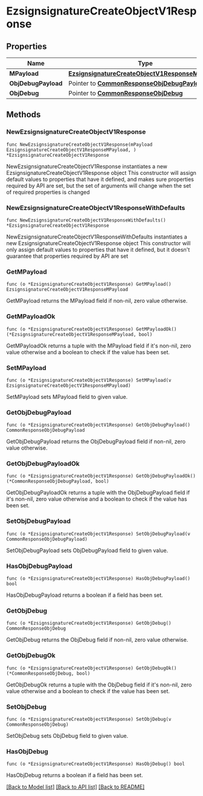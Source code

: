 # EzsignsignatureCreateObjectV1Response

## Properties

Name | Type | Description | Notes
------------ | ------------- | ------------- | -------------
**MPayload** | [**EzsignsignatureCreateObjectV1ResponseMPayload**](ezsignsignature-createObject-v1-Response-mPayload.md) |  | 
**ObjDebugPayload** | Pointer to [**CommonResponseObjDebugPayload**](Common-Response-objDebugPayload.md) |  | [optional] 
**ObjDebug** | Pointer to [**CommonResponseObjDebug**](Common-Response-objDebug.md) |  | [optional] 

## Methods

### NewEzsignsignatureCreateObjectV1Response

`func NewEzsignsignatureCreateObjectV1Response(mPayload EzsignsignatureCreateObjectV1ResponseMPayload, ) *EzsignsignatureCreateObjectV1Response`

NewEzsignsignatureCreateObjectV1Response instantiates a new EzsignsignatureCreateObjectV1Response object
This constructor will assign default values to properties that have it defined,
and makes sure properties required by API are set, but the set of arguments
will change when the set of required properties is changed

### NewEzsignsignatureCreateObjectV1ResponseWithDefaults

`func NewEzsignsignatureCreateObjectV1ResponseWithDefaults() *EzsignsignatureCreateObjectV1Response`

NewEzsignsignatureCreateObjectV1ResponseWithDefaults instantiates a new EzsignsignatureCreateObjectV1Response object
This constructor will only assign default values to properties that have it defined,
but it doesn't guarantee that properties required by API are set

### GetMPayload

`func (o *EzsignsignatureCreateObjectV1Response) GetMPayload() EzsignsignatureCreateObjectV1ResponseMPayload`

GetMPayload returns the MPayload field if non-nil, zero value otherwise.

### GetMPayloadOk

`func (o *EzsignsignatureCreateObjectV1Response) GetMPayloadOk() (*EzsignsignatureCreateObjectV1ResponseMPayload, bool)`

GetMPayloadOk returns a tuple with the MPayload field if it's non-nil, zero value otherwise
and a boolean to check if the value has been set.

### SetMPayload

`func (o *EzsignsignatureCreateObjectV1Response) SetMPayload(v EzsignsignatureCreateObjectV1ResponseMPayload)`

SetMPayload sets MPayload field to given value.


### GetObjDebugPayload

`func (o *EzsignsignatureCreateObjectV1Response) GetObjDebugPayload() CommonResponseObjDebugPayload`

GetObjDebugPayload returns the ObjDebugPayload field if non-nil, zero value otherwise.

### GetObjDebugPayloadOk

`func (o *EzsignsignatureCreateObjectV1Response) GetObjDebugPayloadOk() (*CommonResponseObjDebugPayload, bool)`

GetObjDebugPayloadOk returns a tuple with the ObjDebugPayload field if it's non-nil, zero value otherwise
and a boolean to check if the value has been set.

### SetObjDebugPayload

`func (o *EzsignsignatureCreateObjectV1Response) SetObjDebugPayload(v CommonResponseObjDebugPayload)`

SetObjDebugPayload sets ObjDebugPayload field to given value.

### HasObjDebugPayload

`func (o *EzsignsignatureCreateObjectV1Response) HasObjDebugPayload() bool`

HasObjDebugPayload returns a boolean if a field has been set.

### GetObjDebug

`func (o *EzsignsignatureCreateObjectV1Response) GetObjDebug() CommonResponseObjDebug`

GetObjDebug returns the ObjDebug field if non-nil, zero value otherwise.

### GetObjDebugOk

`func (o *EzsignsignatureCreateObjectV1Response) GetObjDebugOk() (*CommonResponseObjDebug, bool)`

GetObjDebugOk returns a tuple with the ObjDebug field if it's non-nil, zero value otherwise
and a boolean to check if the value has been set.

### SetObjDebug

`func (o *EzsignsignatureCreateObjectV1Response) SetObjDebug(v CommonResponseObjDebug)`

SetObjDebug sets ObjDebug field to given value.

### HasObjDebug

`func (o *EzsignsignatureCreateObjectV1Response) HasObjDebug() bool`

HasObjDebug returns a boolean if a field has been set.


[[Back to Model list]](../README.md#documentation-for-models) [[Back to API list]](../README.md#documentation-for-api-endpoints) [[Back to README]](../README.md)


